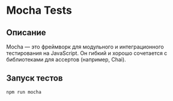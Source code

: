 # Mocha Tests

## Описание
Mocha — это фреймворк для модульного и интеграционного тестирования на JavaScript.
Он гибкий и хорошо сочетается с библиотеками для ассертов (например, Chai).

## Запуск тестов
```bash
npm run mocha
```